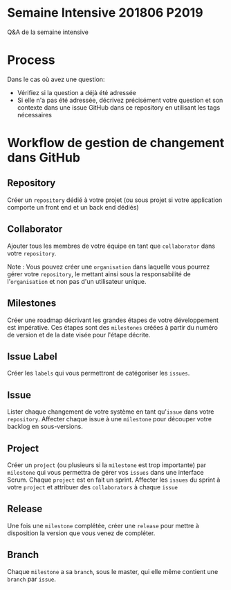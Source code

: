 # Semaine Intensive 201806 P2019

Q&amp;A de la semaine intensive

# Process

Dans le cas où avez une question:
* Vérifiez si la question a déjà été adressée
* Si elle n'a pas été adressée, décrivez précisément votre question et son contexte dans une issue GitHub dans ce repository en utilisant les tags nécessaires

# Workflow de gestion de changement dans GitHub

## Repository

Créer un ```repository``` dédié à votre projet (ou sous projet si votre application comporte un front end et un back end dédiés)

## Collaborator

Ajouter tous les membres de votre équipe en tant que ```collaborator``` dans votre ```repository```.

Note : Vous pouvez créer une ```organisation``` dans laquelle vous pourrez gérer votre ```repository```, le mettant ainsi sous la responsabilité de l'```organisation``` et non pas d'un utilisateur unique.

## Milestones

Créer une roadmap décrivant les grandes étapes de votre développement est impérative. Ces étapes sont des ```milestones``` créées à partir du numéro de version et de la date visée pour l'étape décrite. 

## Issue Label

Créer les ```labels``` qui vous permettront de catégoriser les ```issues```.

## Issue

Lister chaque changement de votre système en tant qu'```issue``` dans votre ```repository```. Affecter chaque issue à une ```milestone``` pour découper votre backlog en sous-versions.

## Project

Créer un ```project``` (ou plusieurs si la ```milestone``` est trop importante) par ```milestone``` qui vous permettra de gérer vos ```issues``` dans une interface Scrum. Chaque ```project``` est en fait un sprint.
Affecter les ```issues``` du sprint à votre ```project``` et attribuer des ```collaborators``` à chaque ```issue```

## Release

Une fois une ```milestone``` complétée, créer une ```release``` pour mettre à disposition la version que vous venez de compléter.

## Branch

Chaque ```milestone``` a sa ```branch```, sous le master, qui elle même contient une ```branch``` par ```issue```.
